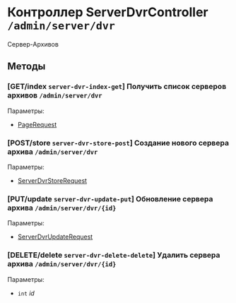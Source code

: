 # Контроллер ServerDvrController `/admin/server/dvr`

Сервер-Архивов

## Методы

### [GET/index `server-dvr-index-get`] Получить список серверов архивов `/admin/server/dvr`

Параметры: 

- [PageRequest](../OBJECT.md#PageRequest) 

### [POST/store `server-dvr-store-post`] Создание нового сервера архива `/admin/server/dvr`

Параметры: 

- [ServerDvrStoreRequest](../OBJECT.md#ServerDvrStoreRequest) 

### [PUT/update `server-dvr-update-put`] Обновление сервера архива `/admin/server/dvr/{id}`

Параметры: 

- [ServerDvrUpdateRequest](../OBJECT.md#ServerDvrUpdateRequest) 

### [DELETE/delete `server-dvr-delete-delete`] Удалить сервера архива `/admin/server/dvr/{id}`

Параметры: 

- `int` *id*
